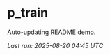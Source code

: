 # p_train

Auto-updating README demo.

<!--START_SECTION:status-->
_Last run: 2025-08-20 04:45 UTC_
<!--END_SECTION:status-->









